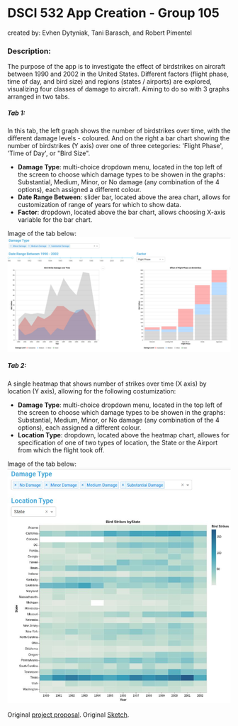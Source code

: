 # DSCI 532 App Creation - Group 105

created by: Evhen Dytyniak, Tani Barasch, and Robert Pimentel  
  
### Description:  
The purpose of the app is to investigate the effect of birdstrikes on aircraft between 1990 and 2002 in the United States.
Different factors (flight phase, time of day, and bird size) and regions (states / airports) are explored, visualizing four classes of damage to aircraft. Aiming to do so with 3 graphs arranged in two tabs.

##### Tab 1: 
In this tab, the left graph shows the number of birdstrikes over time, with the different damage levels - coloured. And on the right a bar chart showing the number of birdstrikes (Y axis) over one of three cetegories: 'Flight Phase', 'Time of Day', or "Bird Size".

- **Damage Type**: multi-choice dropdown menu, located in the top left of the screen to choose which damage types to be showen in the graphs: Substantial, Medium, Minor, or No damage (any combination of the 4 options), each assigned a different colour.
- **Date Range Between**: slider bar, located above the area chart, allows for customization of range of years for which to show data.
- **Factor**: dropdown, located above the bar chart, allows choosing X-axis variable for the bar chart.

Image of the tab below:
!["Bird Strikes by Factor"](https://github.com/TBarasch/Group_105/blob/master/imgs/2_charts.jpg?raw=true)



##### Tab 2:
A single heatmap that shows number of strikes over time (X axis) by location (Y axis), allowing for the following costumization:

- **Damage Type**: multi-choice dropdown menu, located in the top left of the screen to choose which damage types to be showen in the graphs: Substantial, Medium, Minor, or No damage (any combination of the 4 options), each assigned a different colour.
- **Location Type**: dropdown, located above the heatmap chart, allowes for specification of one of two types of location, the State or the Airport from which the flight took off.

Image of the tab below:
![](https://github.com/TBarasch/Group_105/blob/master/imgs/heatmap.jpg?raw=true)



Original [project proposal](project_proposal.md).
Original [Sketch](https://github.com/TBarasch/Group_105/blob/master/imgs/App_Sketch_1_D1.png?raw=true).
